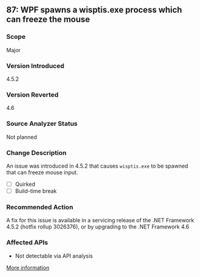 ## 87: WPF spawns a wisptis.exe process which can freeze the mouse

### Scope
Major

### Version Introduced
4.5.2

### Version Reverted
4.6

### Source Analyzer Status
Not planned

### Change Description
An issue was introduced in 4.5.2 that causes `wisptis.exe` to be spawned that can freeze mouse input.

- [ ] Quirked
- [ ] Build-time break

### Recommended Action
A fix for this issue is available in a servicing release of the .NET Framework 4.5.2 (hotfix rollup 3026376), or by upgrading to the .NET Framework 4.6

### Affected APIs
* Not detectable via API analysis

[More information](http://connect.microsoft.com/VisualStudio/feedback/details/927119/net-framework-4-5-2-causes-applications-using-wpf-to-spawn-a-wisptis-exe-process-which-can-freeze-the-mouse)
